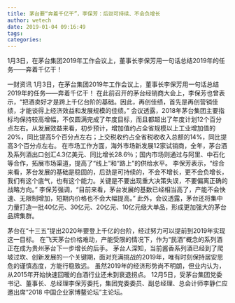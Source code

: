 ```yaml
---
title: 茅台要“奔着千亿干”，李保芳：后劲可持续、不会负增长
author: wetech
date: 2019-01-04 09:16:49
tags: 
categories: 
---
```

1月3日，在茅台集团2019年工作会议上，董事长李保芳用一句话总结2019年的任务——奔着千亿干！
<!-- more -->
一财资讯
1月3日，在茅台集团2019年工作会议上，董事长李保芳用一句话总结2019年的任务——奔着千亿干！
在此前召开的茅台经销商大会上，李保芳也曾表示，“把酒卖好才是跨上千亿台阶的基础。因此，再创佳绩，首先是再创营销佳绩，才能谈得上经济效益和发展规模的佳绩。”
会议透露，2018年茅台集团主要指标均保持较高增幅，不仅圆满完成了年度目标，而且都超出了年度计划12个百分点左右。从发展效益来看，初步预计，增加值约占全省规模以上工业增加值的20%，同比提高5个百分点左右；上交税收约占全省税收收入总额的14%，同比提高3个百分点左右。
在市场工作方面，海外市场新发展12家试销商，全年，茅台酒及系列酒出口创汇4.3亿美元、同比增长28.6％；国内市场则通过与阿里、中石化等合作，拓展市场渠道，提高了“线上”和“路上”的供给水平。
李保芳表示，“综合来看，茅台发展的基础是稳固的，后劲是可持续的，不会不增长，更不会负增长，我们有这个底气，也有这个能力。关键是不要出现重大决策失误，不要偏离正确的战略方向。”
李保芳强调，“目前来看，茅台发展的基数已经相当高了，产能不会快速、无限制增加，短期内价格也不会大幅提高。”
此外，会议透露，茅台还将集中力量打造一批40亿元、30亿元、20亿元、10亿元级大单品，形成更加强大的茅台品牌集群。
 
 
茅台在“十三五”提出2020年要登上千亿的台阶，经过努力可以提前到2019年实现这一目标。
在飞天茅台价格难动，产能受限的情况下，作为“民酒”概念的系列酒正在成为贵州茅台下一步增长的后手。
茅台人深知，当前酱香系列酒已经到了爬坡过坎、创新发展的一个关键期，面对充满挑战的2019年，唯有时刻保持居安思危的谨慎态度，方能行稳致远。
虽然2019年的经济形势尚不明朗，但业内认为，从2015年开始快速回暖的白酒行业还未到衰退拐点。
12月5日，受茅台集团党委书记、董事长、总经理李保芳委托，集团党委委员、副总经理、总会计师李静仁应邀出席“2018 中国企业家博鳌论坛”主论坛。
